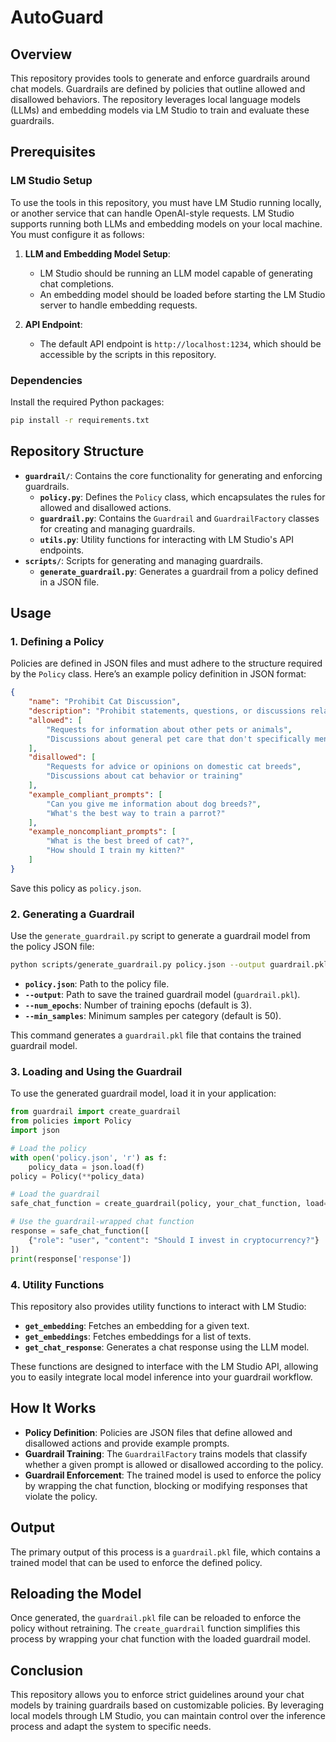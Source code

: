 # AutoGuard

## Overview

This repository provides tools to generate and enforce guardrails around chat models. Guardrails are defined by policies that outline allowed and disallowed behaviors. The repository leverages local language models (LLMs) and embedding models via LM Studio to train and evaluate these guardrails.

## Prerequisites

### LM Studio Setup

To use the tools in this repository, you must have LM Studio running locally, or another service that can handle OpenAI-style requests. LM Studio supports running both LLMs and embedding models on your local machine. You must configure it as follows:

1. **LLM and Embedding Model Setup**:
   - LM Studio should be running an LLM model capable of generating chat completions.
   - An embedding model should be loaded before starting the LM Studio server to handle embedding requests.

2. **API Endpoint**:
   - The default API endpoint is `http://localhost:1234`, which should be accessible by the scripts in this repository.

### Dependencies

Install the required Python packages:

```bash
pip install -r requirements.txt
```

## Repository Structure

- **`guardrail/`**: Contains the core functionality for generating and enforcing guardrails.
  - **`policy.py`**: Defines the `Policy` class, which encapsulates the rules for allowed and disallowed actions.
  - **`guardrail.py`**: Contains the `Guardrail` and `GuardrailFactory` classes for creating and managing guardrails.
  - **`utils.py`**: Utility functions for interacting with LM Studio's API endpoints.
- **`scripts/`**: Scripts for generating and managing guardrails.
  - **`generate_guardrail.py`**: Generates a guardrail from a policy defined in a JSON file.

## Usage

### 1. Defining a Policy

Policies are defined in JSON files and must adhere to the structure required by the `Policy` class. Here’s an example policy definition in JSON format:

```json
{
    "name": "Prohibit Cat Discussion",
    "description": "Prohibit statements, questions, or discussions related to cats...",
    "allowed": [
        "Requests for information about other pets or animals",
        "Discussions about general pet care that don't specifically mention cats"
    ],
    "disallowed": [
        "Requests for advice or opinions on domestic cat breeds",
        "Discussions about cat behavior or training"
    ],
    "example_compliant_prompts": [
        "Can you give me information about dog breeds?",
        "What's the best way to train a parrot?"
    ],
    "example_noncompliant_prompts": [
        "What is the best breed of cat?",
        "How should I train my kitten?"
    ]
}
```

Save this policy as `policy.json`.

### 2. Generating a Guardrail

Use the `generate_guardrail.py` script to generate a guardrail model from the policy JSON file:

```bash
python scripts/generate_guardrail.py policy.json --output guardrail.pkl --num_epochs 3 --min_samples 50
```

- **`policy.json`**: Path to the policy file.
- **`--output`**: Path to save the trained guardrail model (`guardrail.pkl`).
- **`--num_epochs`**: Number of training epochs (default is 3).
- **`--min_samples`**: Minimum samples per category (default is 50).

This command generates a `guardrail.pkl` file that contains the trained guardrail model.

### 3. Loading and Using the Guardrail

To use the generated guardrail model, load it in your application:

```python
from guardrail import create_guardrail
from policies import Policy
import json

# Load the policy
with open('policy.json', 'r') as f:
    policy_data = json.load(f)
policy = Policy(**policy_data)

# Load the guardrail
safe_chat_function = create_guardrail(policy, your_chat_function, load=True)

# Use the guardrail-wrapped chat function
response = safe_chat_function([
    {"role": "user", "content": "Should I invest in cryptocurrency?"}
])
print(response['response'])
```

### 4. Utility Functions

This repository also provides utility functions to interact with LM Studio:

- **`get_embedding`**: Fetches an embedding for a given text.
- **`get_embeddings`**: Fetches embeddings for a list of texts.
- **`get_chat_response`**: Generates a chat response using the LLM model.

These functions are designed to interface with the LM Studio API, allowing you to easily integrate local model inference into your guardrail workflow.

## How It Works

- **Policy Definition**: Policies are JSON files that define allowed and disallowed actions and provide example prompts.
- **Guardrail Training**: The `GuardrailFactory` trains models that classify whether a given prompt is allowed or disallowed according to the policy.
- **Guardrail Enforcement**: The trained model is used to enforce the policy by wrapping the chat function, blocking or modifying responses that violate the policy.

## Output

The primary output of this process is a `guardrail.pkl` file, which contains a trained model that can be used to enforce the defined policy.

## Reloading the Model

Once generated, the `guardrail.pkl` file can be reloaded to enforce the policy without retraining. The `create_guardrail` function simplifies this process by wrapping your chat function with the loaded guardrail model.

## Conclusion

This repository allows you to enforce strict guidelines around your chat models by training guardrails based on customizable policies. By leveraging local models through LM Studio, you can maintain control over the inference process and adapt the system to specific needs.